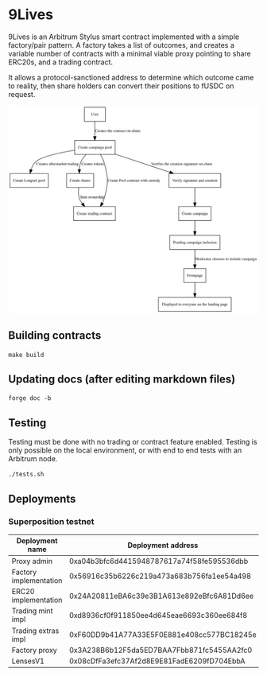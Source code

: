 
# 9Lives

9Lives is an Arbitrum Stylus smart contract implemented with a simple factory/pair
pattern. A factory takes a list of outcomes, and creates a variable number of contracts
with a minimal viable proxy pointing to share ERC20s, and a trading contract.

It allows a protocol-sanctioned address to determine which outcome came to reality,
then share holders can convert their positions to fUSDC on request.

![Diagram of the system](diagram.svg)

## Building contracts

	make build

## Updating docs (after editing markdown files)

	forge doc -b

## Testing

Testing must be done with no trading or contract feature enabled. Testing is only possible
on the local environment, or with end to end tests with an Arbitrum node.

	./tests.sh

## Deployments

### Superposition testnet

|    Deployment name     |              Deployment address            |
|------------------------|--------------------------------------------|
| Proxy admin            | 0xa04b3bfc6d4415948787617a74f58fe595536dbb |
| Factory implementation | 0x56916c35b6226c219a473a683b756fa1ee54a498 |
| ERC20 implementation   | 0x24A20811eBA6c39e3B1A613e892eBfc6A81Dd6ee |
| Trading mint impl      | 0xd8936cf0f911850ee4d645eae6693c360ee684f8 |
| Trading extras impl    | 0xF60DD9b41A77A33E5F0E881e408cc577BC18245e |
| Factory proxy          | 0x3A238B6b12F5da5ED7BAA7Fbb871fc5455AA2fc0 |
| LensesV1               | 0x08cDfFa3efc37Af2d8E9E81FadE6209fD704EbbA |
